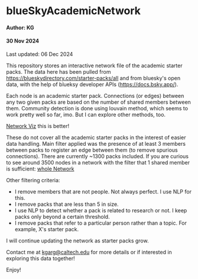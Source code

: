# blueSkyAcademicNetwork

#### Author: KG

#### 30 Nov 2024

Last updated: 06 Dec 2024

This repository stores an interactive network file of the academic starter packs. The data here has been pulled from https://blueskydirectory.com/starter-packs/all and from bluesky's open data, with the help of blueksy developer APIs (https://docs.bsky.app/).

Each node is an academic starter pack. Connections (or edges) between any two given packs are based on the number of shared members between them. Community detection is done using louvain method, which seems to work pretty well so far, imo. But I can explore other methods, too.

[Network Viz](https://ketikagarg.github.io/blueSkyAcademicNetwork/network2.html) this is better!

These do not cover all the academic starter packs in the interest of easier data handling. Main filter applied was the presence of at least 3 members between packs to register an edge between them (to remove spurious connections). There are currently ~1300 packs included. If you are curious to see around 3500 nodes in a network with the filter that 1 shared member is sufficient: [whole Network](https://ketikagarg.github.io/blueSkyAcademicNetwork/wholeNetwork.html)

Other filtering criteria:

- I remove members that are not people. Not always perfect. I use NLP for this.
- I remove packs that are less than 5 in size.
- I use NLP to detect whether a pack is related to research or not. I keep packs only beyond a certain threshold.
- I remove packs that refer to a particular person rather than a topic. For example, X's starter pack.

I will continue updating the network as starter packs grow.

Contact me at [kgarg@caltech.edu](mailto:kgarg@caltech.edu) for more details or if interested in exploring this data together!

Enjoy!

